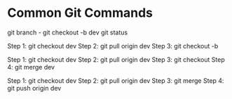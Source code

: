 # Common Git Commands

git branch
    - git checkout -b dev
git status

<!-- Create a Branch -->
Step 1: git checkout dev
Step 2: git pull origin dev
Step 3: git checkout -b <your-branch-name>

<!-- START CODING: When Pulling from dev to your branch -->
Step 1: git checkout dev
Step 2: git pull origin dev
Step 3: git checkout <your-branch-name>
Step 4: git merge dev

<!-- END CODING: When Pushing from your branch to dev -->
Step 1: git checkout dev
Step 2: git pull origin dev
Step 3: git merge <your-branch-name>
Step 4: git push origin dev

